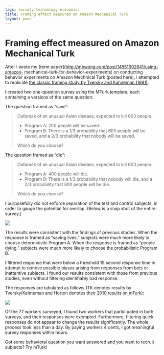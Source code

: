 ```yaml
--- 
tags: society technology economics
title: Framing effect measured on Amazon Mechanical Turk
layout: post
---
```

# Framing effect measured on Amazon Mechanical Turk

After I wrote my [term paper](http://mbwong.com/post/14551602641/using-amazon-
mechanical-turk-for-behavior-experiments) on conducting behavior experiments
on Amazon Mechnical Turk (posted here), I attempted to replicate [the classic
framing study by Tversky and Kahneman
(1981)][tk]. 

[tk]: http://en.wikipedia.org/wiki/Framing_effect_(psychology)

I created two one-question survey using the MTurk template, each containing a
versions of the same question:

The question framed as “save”:

> Outbreak of an unusual Asian disease, expected to kill 600 people.
>
> * Program A: 200 people will be saved.
> * Program B: There is a 1/3 probability that 600 people will be saved, and a 2/3 probability that nobody will be saved.
>
> Which do you choose?

The question framed as “die”:

> Outbreak of an unusual Asian disease, expected to kill 600 people.
>
> * Program A: 400 people will die.
> * Program B: There is a 1/3 probability that nobody will die, and a 2/3 probability that 600 people will be die.
>
> Which do you choose?

I purposefully did not enforce separation of the test and control subjects, in
order to gauge the potential for overlap. (Below is a snap shot of the entire survey.)

![](http://media.tumblr.com/tumblr_lwjd39nBVB1r3oiuq.png)

The results were consistent with the findings of previous studies. When the
response is framed as “saving lives,” subjects were much more likely to choose
deterministic Program A. When the response is framed as “people dying,”
subjects were much more likely to choose the probabilistic Program B.

I filtered response that were below a threshold 15 second response time in
attempt to remove possible biases arising from responses from bots or
inattentive subjects. I found our results consistent with those from previous
studies, even without filtering identifiably bad response.

The responses are tabulated as follows (TK denotes results by Tversky/Kahneman
and Horton denotes [their 2010 results on
mTurk][nber]):

[nber]: http://www.nber.org/papers/w15961

![](http://media.tumblr.com/tumblr_lwjcwoWqnW1r3oiuq.png)

Of the 77 workers surveyed, I found two workers that participated in both
surveys, and their responses were exempted. Furthermore, filtering quick
responses do not appear to change the results significantly. The whole process 
took less than a day. By paying workers 4 cents, I got
meaningful survey responses within hours.

Got some behavioral question you want answered and you want to recruit
subjects? Try mTurk!

